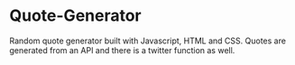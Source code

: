# Quote-Generator

Random quote generator built with Javascript, HTML and CSS. Quotes are generated from an API and there is a twitter function as well.
